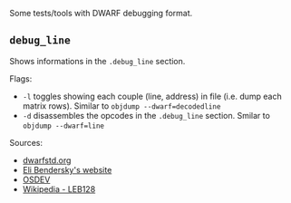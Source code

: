 Some tests/tools with DWARF debugging format.

## `debug_line`

Shows informations in the `.debug_line` section.

Flags:
 - `-l` toggles showing each couple (line, address) in file (i.e. dump each
   matrix rows). Similar to `objdump --dwarf=decodedline`
 - `-d` disassembles the opcodes in the `.debug_line` section. Smilar to
   `objdump --dwarf=line`

Sources:
 - [dwarfstd.org](http://dwarfstd.org/)
 - [Eli Bendersky's website](https://eli.thegreenplace.net/2011/02/07/how-debuggers-work-part-3-debugging-information)
 - [OSDEV](https://wiki.osdev.org/DWARF)
 - [Wikipedia - LEB128](https://en.wikipedia.org/wiki/LEB128)
